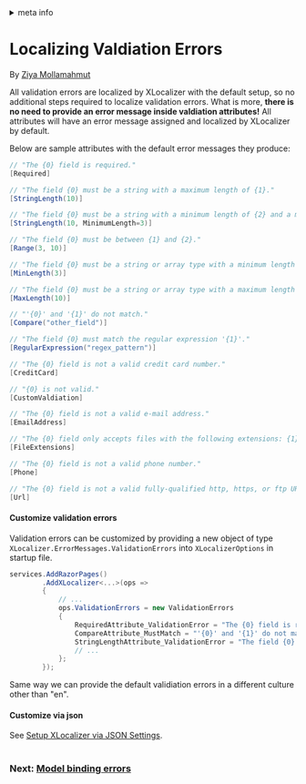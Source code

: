 <!-- meta tags details, will be assigned to meta tags inside header by js -->
<div id="meta-info">
<details><summary>meta info</summary>

> * Title: <i id="md-title">Localizing Validiation Errors</i>
> * Keywords: <i id="md-keywords">localization, asp.net-core, data-annotations, validation, attributes</i>
> * Description: <i id="md-description">Learn how to localize DataAnnotations error messages with XLocalizer in Asp.Net Core web app.</i>
> * Author: <i id="md-author">Ziya Mollamahmut</i>
> * Date: <i id="md-date">02-Nov-2020</i>
> * Image: <i id="md-image">https://github.com/LazZiya/Docs/raw/master/XLocalizer/v1.0/images/xlocalizer-logo.png</i>
> * Image-alt: <i id="md-image-alt">XLocalizer Logo</i>
> * Version: <i id="md-version">v1.0</i>

</details>
</div>

# Localizing Valdiation Errors

By [Ziya Mollamahmut](https://github.com/LazZiya)

All validation errors are localized by XLocalizer with the default setup, so no additional steps required to localize validation errors. What is more, **there is no need to provide an error message inside valdiation attributes!** All attributes will have an error message assigned and localized by XLocalizer by default.

Below are sample attributes with the default error messages they produce:

````csharp
// "The {0} field is required."
[Required]

// "The field {0} must be a string with a maximum length of {1}."
[StringLength(10)]

// "The field {0} must be a string with a minimum length of {2} and a maximum length of {1}."
[StringLength(10, MinimumLength=3)]

// "The field {0} must be between {1} and {2}."
[Range(3, 10)]

// "The field {0} must be a string or array type with a minimum length of '{1}'."
[MinLength(3)]

// "The field {0} must be a string or array type with a maximum length of '{1}'."
[MaxLength(10)]

// "'{0}' and '{1}' do not match."
[Compare("other_field")]

// "The field {0} must match the regular expression '{1}'."
[RegularExpression("regex_pattern")]

// "The {0} field is not a valid credit card number."
[CreditCard]

// "{0} is not valid."
[CustomValdiation]

// "The {0} field is not a valid e-mail address."
[EmailAddress]

// "The {0} field only accepts files with the following extensions: {1}"
[FileExtensions]

// "The {0} field is not a valid phone number."
[Phone]

// "The {0} field is not a valid fully-qualified http, https, or ftp URL."
[Url]
```` 


#### Customize validation errors

Validation errors can be customized by providing a new object of type `XLocalizer.ErrorMessages.ValidationErrors` into `XLocalizerOptions` in startup file.

````csharp
services.AddRazorPages()
        .AddXLocalizer<...>(ops =>
        {
            // ...
            ops.ValidationErrors = new ValidationErrors 
            {
                RequiredAttribute_ValidationError = "The {0} field is required.",
                CompareAttribute_MustMatch = "'{0}' and '{1}' do not match.",
                StringLengthAttribute_ValidationError = "The field {0} must be a string with a maximum length of {1}.",
                // ...
            };
        });
````

Same way we can provide the default validiation errors in a different culture other than "en".

#### Customize via json
See [Setup XLocalizer via JSON Settings][2].

#
### Next: [Model binding errors][1]
#


[1]:model-binding-errors.md
[2]:setup-json.md